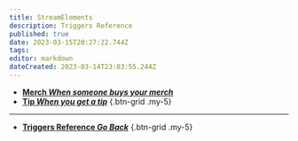 ```yaml
---
title: StreamElements
description: Triggers Reference
published: true
date: 2023-03-15T20:27:22.744Z
tags: 
editor: markdown
dateCreated: 2023-03-14T23:03:55.244Z
---
```


- [<i class="mdi mdi-account primary--text"></i> **Merch *When someone buys your merch***](/Triggers/StreamElements/Merch)
- [<i class="mdi mdi-cash primary--text"></i> **Tip *When you get a tip***](/Triggers/StreamElements/Tip)
{.btn-grid .my-5}

---

- [<i class="mdi mdi-chevron-left"></i>**Triggers Reference *Go Back***](/Triggers)
{.btn-grid .my-5}